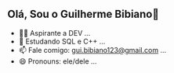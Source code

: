 ## Olá, Sou o Guilherme Bibiano👋
- 👨‍💻 Aspirante a DEV ...
- 🌱 Estudando SQL e C++ ...
- 📫 Fale comigo: gui.bibiano123@gmail.com  ...
- 😄 Pronouns: ele/dele ...


